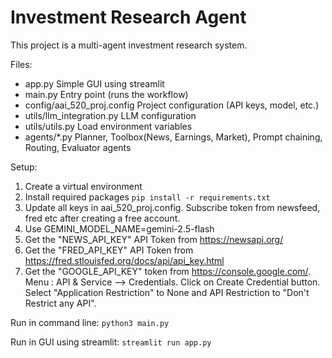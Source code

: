 Investment Research Agent 
=========================

This project is a multi-agent investment research system.

Files:
 - app.py                     Simple GUI using streamlit
 - main.py                    Entry point (runs the workflow)
 - config/aai_520_proj.config Project configuration (API keys, model, etc.)
 - utils/llm_integration.py   LLM configuration
 - utils/utils.py             Load environment variables
 - agents/*.py                Planner, Toolbox(News, Earnings, Market), Prompt chaining, Routing, Evaluator agents

Setup:
 1. Create a virtual environment
 2. Install required packages `pip install -r requirements.txt`
 3. Update all keys in aai_520_proj.config. Subscribe token from newsfeed, fred etc after creating a free account. 
 4. Use GEMINI_MODEL_NAME=gemini-2.5-flash
 5. Get the "NEWS_API_KEY" API Token from https://newsapi.org/
 6. Get the "FRED_API_KEY" API Token from https://fred.stlouisfed.org/docs/api/api_key.html
 7. Get the "GOOGLE_API_KEY" token from https://console.google.com/. Menu : API & Service --> Credentials. Click on Create Credential button. Select "Application Restriction" to None and API Restriction to "Don't Restrict any API".

Run in command line:
`python3 main.py`

Run in GUI using streamlit:
`streamlit run app.py`
